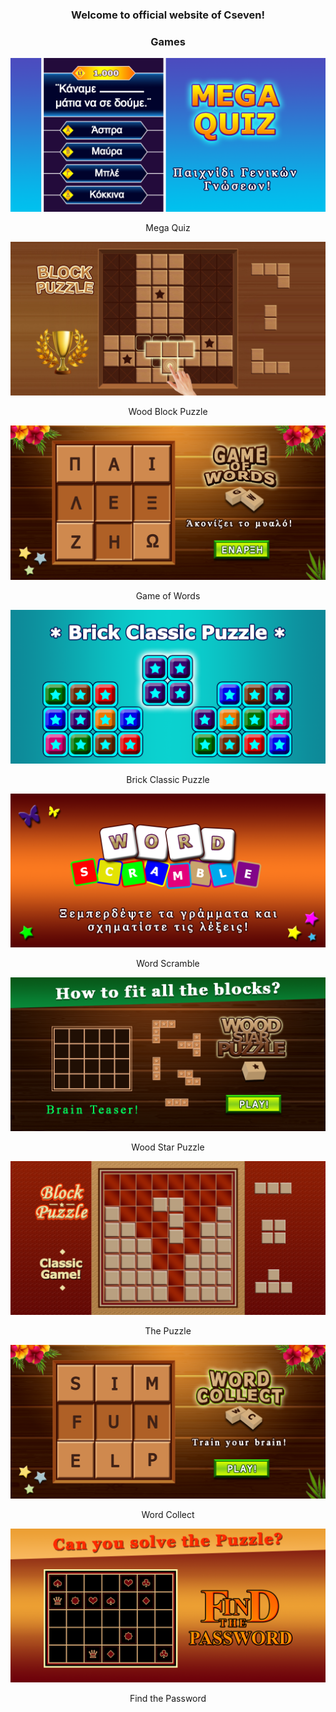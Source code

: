 <h3 align="center">Welcome to official website of Cseven!</h3>
<h3 align="center">Games</h3>
<p align="center"><img src="images/Mega_Quiz_FG.png"/></p>
<p align="center">Mega Quiz</p>
<p align="center"><img src="images/WBP_FG.png"/></p>
<p align="center">Wood Block Puzzle</p>
<p align="center"><img src="images/Game_of_Words_FG.png"/></p>
<p align="center">Game of Words</p>
<p align="center"><img src="images/Brick_FG.png"/></p>
<p align="center">Brick Classic Puzzle</p>
<p align="center"><img src="images/Scramble_FG.png"/></p>
<p align="center">Word Scramble</p>
<p align="center"><img src="images/Wood_Star_Puzzle_FG.png"/></p>
<p align="center">Wood Star Puzzle</p>
<p align="center"><img src="images/Puzzle_FG.png"/></p>
<p align="center">The Puzzle</p>
<p align="center"><img src="images/Word_FG.png"/></p>
<p align="center">Word Collect</p>
<p align="center"><img src="images/Password_FG.png"/></p>
<p align="center">Find the Password</p>
